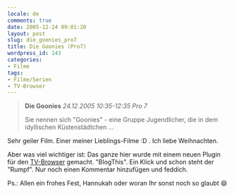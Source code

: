 ```yaml
---
locale: de
comments: true
date: 2005-12-24 09:01:20
layout: post
slug: die_goonies_pro7
title: Die Goonies (Pro7)
wordpress_id: 143
categories:
- Filme
tags:
- Filme/Serien
- TV-Browser
---
```


> **Die Goonies**
> _24.12.2005 10:35-12:35 Pro 7_
>
> Sie nennen sich "Goonies" - eine Gruppe Jugendlicher, die in dem idyllischen
> Küstenstädtchen ...

Sehr geiler Film. Einer meiner Lieblings-Filme :D . Ich liebe Weihnachten.

Aber was viel wichtiger ist: Das ganze hier wurde mit einem neuen Plugin für
den [TV-Browser](http://tvbrowser.org) gemacht. "BlogThis". Ein Klick und schon
steht der "Rumpf". Nur noch einen Kommentar hinzufügen und feddich.

Ps.: Allen ein frohes Fest, Hannukah oder woran Ihr sonst noch so glaubt :smile: 
